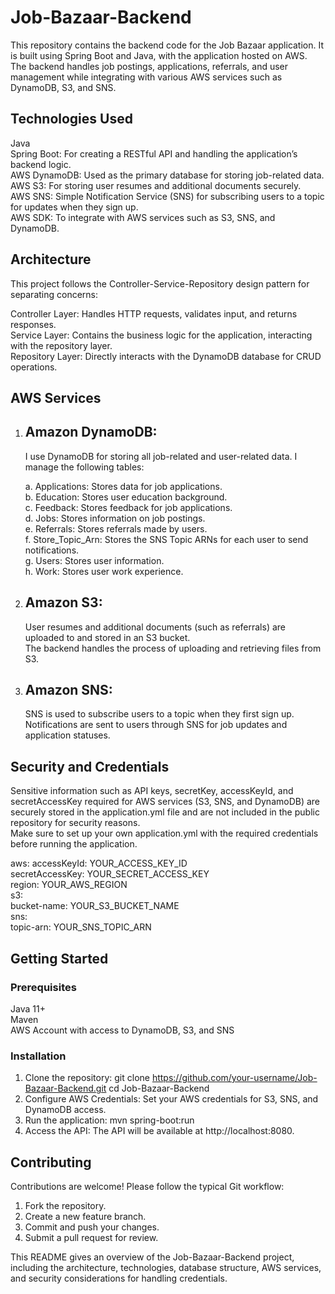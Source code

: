 # Job-Bazaar-Backend
This repository contains the backend code for the Job Bazaar application. It is built using Spring Boot and Java, with the application hosted on AWS. The backend handles job postings, applications, referrals, and user management while integrating 
with various AWS services such as DynamoDB, S3, and SNS.

## Technologies Used

Java  
Spring Boot: For creating a RESTful API and handling the application’s backend logic.  
AWS DynamoDB: Used as the primary database for storing job-related data.  
AWS S3: For storing user resumes and additional documents securely.  
AWS SNS: Simple Notification Service (SNS) for subscribing users to a topic for updates when they sign up.  
AWS SDK: To integrate with AWS services such as S3, SNS, and DynamoDB.  

## Architecture
This project follows the Controller-Service-Repository design pattern for separating concerns:

Controller Layer: Handles HTTP requests, validates input, and returns responses.  
Service Layer: Contains the business logic for the application, interacting with the repository layer.  
Repository Layer: Directly interacts with the DynamoDB database for CRUD operations.  

## AWS Services
1. ## Amazon DynamoDB:
   I use DynamoDB for storing all job-related and user-related data. I manage the following tables:

    a. Applications: Stores data for job applications.  
    b. Education: Stores user education background.  
    c. Feedback: Stores feedback for job applications.  
    d. Jobs: Stores information on job postings.  
    e. Referrals: Stores referrals made by users.  
    f. Store_Topic_Arn: Stores the SNS Topic ARNs for each user to send notifications.  
    g. Users: Stores user information.  
    h. Work: Stores user work experience.  
2. ## Amazon S3:
    User resumes and additional documents (such as referrals) are uploaded to and stored in an S3 bucket.  
    The backend handles the process of uploading and retrieving files from S3.

3. ## Amazon SNS:
   SNS is used to subscribe users to a topic when they first sign up.  
   Notifications are sent to users through SNS for job updates and application statuses.
   
## Security and Credentials
Sensitive information such as API keys, secretKey, accessKeyId, and secretAccessKey required for AWS services (S3, SNS, and DynamoDB) are securely stored in the application.yml file and are not included in the public repository for security reasons.  
Make sure to set up your own application.yml with the required credentials before running the application.

aws:
   accessKeyId: YOUR_ACCESS_KEY_ID  
   secretAccessKey: YOUR_SECRET_ACCESS_KEY  
   region: YOUR_AWS_REGION  
   s3:  
      bucket-name: YOUR_S3_BUCKET_NAME  
   sns:  
      topic-arn: YOUR_SNS_TOPIC_ARN  

## Getting Started
### Prerequisites
Java 11+  
Maven  
AWS Account with access to DynamoDB, S3, and SNS

### Installation
1. Clone the repository:
   git clone https://github.com/your-username/Job-Bazaar-Backend.git
   cd Job-Bazaar-Backend
2. Configure AWS Credentials: Set your AWS credentials for S3, SNS, and DynamoDB access.
3. Run the application: mvn spring-boot:run
4. Access the API: The API will be available at http://localhost:8080.

## Contributing
Contributions are welcome! Please follow the typical Git workflow:

1. Fork the repository.
2. Create a new feature branch.
3. Commit and push your changes.
4. Submit a pull request for review.

This README gives an overview of the Job-Bazaar-Backend project, including the architecture, technologies, database structure, AWS services, and security considerations for handling credentials.

